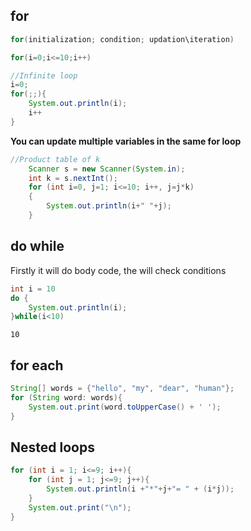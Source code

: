 ## for 

```Java
for(initialization; condition; updation\iteration)

for(i=0;i<=10;i++)

```

```Java
//Infinite loop
i=0;
for(;;){
	System.out.println(i);
	i++
}
```

**You can update multiple variables in the same for loop**

```Java
//Product table of k
	Scanner s = new Scanner(System.in);  
	int k = s.nextInt();  
	for (int i=0, j=1; i<=10; i++, j=j*k)  
	{  
	    System.out.println(i+" "+j);  
	}
```
## do while

Firstly it will do body code, the will check conditions

```Java
int i = 10
do {
	System.out.println(i);
}while(i<10)
```

```Output
10
```
## for each 

```Java
String[] words = {"hello", "my", "dear", "human"};  
for (String word: words){  
    System.out.print(word.toUpperCase() + ' ');  
}
```

## Nested loops


```Java
for (int i = 1; i<=9; i++){  
    for (int j = 1; j<=9; j++){  
        System.out.println(i +"*"+j+"= " + (i*j));  
    }  
    System.out.print("\n");  
}
```
